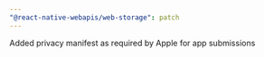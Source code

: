 ```yaml
---
"@react-native-webapis/web-storage": patch
---
```


Added privacy manifest as required by Apple for app submissions
